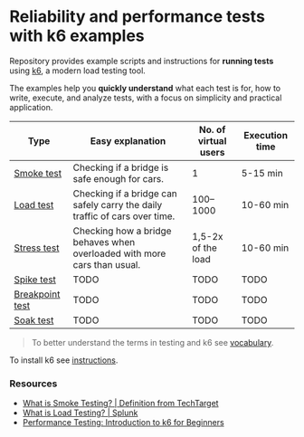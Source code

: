 # Reliability and performance tests with k6 examples

Repository provides example scripts and instructions for **running tests** using [k6](https://k6.io/), a modern load testing tool.

The examples help you **quickly understand** what each test is for, how to write, execute, and analyze tests, with a focus on simplicity and practical application.

| Type                                                | Easy explanation                                                           | No. of virtual users | Execution time   |
| --------------------------------------------------- | -------------------------------------------------------------------------- | -------------------- | ---------------- |
| [Smoke test](01-smoke-test/definition.md)           | Checking if a bridge is safe enough for cars.                              | 1                    | 5-15 min         |
| [Load test](02-load-test/definition.md)             | Checking if a bridge can safely carry the daily traffic of cars over time. | 100–1000             | 10-60 min |
| [Stress test](03-stress-test/definition.md)         | Checking how a bridge behaves when overloaded with more cars than usual.                                                                       | 1,5-2x of the load                 | 10-60 min             |
| [Spike test](04-stress-test/definition.md)         | TODO                                                                       | TODO                 | TODO             |
| [Breakpoint test](05-breakpoint-test/definition.md) | TODO                                                                       | TODO                 | TODO             |
| [Soak test](06-soak-test/definition.md)             | TODO                                                                       | TODO                 | TODO             |

> To better understand the terms in testing and k6 see [vocabulary](vocabulary.md).

To install k6 see [instructions](https://grafana.com/docs/k6/latest/set-up/install-k6/).

### Resources

- [What is Smoke Testing? | Definition from TechTarget](https://www.techtarget.com/searchsoftwarequality/definition/smoke-testing)
- [What is Load Testing? | Splunk](https://www.splunk.com/en_us/blog/learn/load-testing.html)
- [Performance Testing: Introduction to k6 for Beginners](https://www.udemy.com/course/k6-load-testing-performance-testing/)